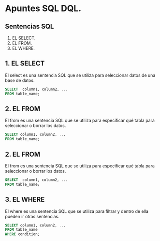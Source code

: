 # Apuntes SQL DQL.
## Sentencias SQL
1. EL SELECT.
2. EL FROM.
3. EL WHERE.
## 1. EL SELECT
El select es una sentencia SQL que se utiliza para seleccionar datos de una base de datos.
```sql
SELECT  column1, column2, ...
FROM table_name;
```

##  2. EL FROM
El from es una sentencia SQL que se utiliza para especificar qué tabla para seleccionar o borrar los datos.

```sql
SELECT column1, column2, ...
FROM table_name;
```
##  2. EL FROM
El from es una sentencia SQL que se utiliza para especificar qué tabla para seleccionar o borrar los datos.

```sql
SELECT  column1, column2, ...
FROM table_name;
```
##  3.  EL WHERE
El where es una sentencia SQL que se utiliza para filtrar y dentro de ella pueden ir otras sentencias.

```sql
SELECT column1, column2, ...
FROM table_name
WHERE condition;
```

